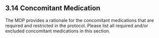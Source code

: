 ## 3.14 Concomitant Medication

The MOP provides a rationale for the concomitant medications that are
required and restricted in the protocol. Please list all required and/or
excluded concomitant medications in this section.

